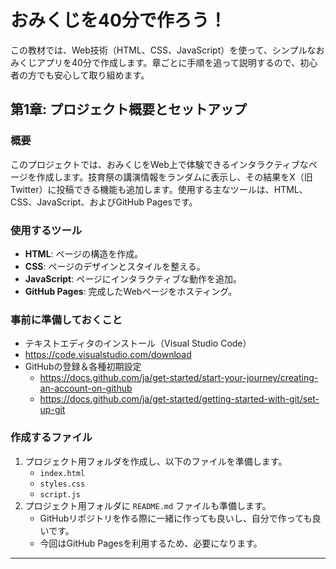# おみくじを40分で作ろう！

この教材では、Web技術（HTML、CSS、JavaScript）を使って、シンプルなおみくじアプリを40分で作成します。章ごとに手順を追って説明するので、初心者の方でも安心して取り組めます。

## 第1章: プロジェクト概要とセットアップ

### 概要

このプロジェクトでは、おみくじをWeb上で体験できるインタラクティブなページを作成します。技育祭の講演情報をランダムに表示し、その結果をX（旧Twitter）に投稿できる機能も追加します。使用する主なツールは、HTML、CSS、JavaScript、およびGitHub Pagesです。

### 使用するツール

- **HTML**: ページの構造を作成。
- **CSS**: ページのデザインとスタイルを整える。
- **JavaScript**: ページにインタラクティブな動作を追加。
- **GitHub Pages**: 完成したWebページをホスティング。

### 事前に準備しておくこと

 - テキストエディタのインストール（Visual Studio Code）
  - https://code.visualstudio.com/download
 - GitHubの登録＆各種初期設定 
   - https://docs.github.com/ja/get-started/start-your-journey/creating-an-account-on-github
   - https://docs.github.com/ja/get-started/getting-started-with-git/set-up-git

### 作成するファイル

1. プロジェクト用フォルダを作成し、以下のファイルを準備します。
   - `index.html`
   - `styles.css`
   - `script.js`
2. プロジェクト用フォルダに `README.md` ファイルも準備します。
   - GitHubリポジトリを作る際に一緒に作っても良いし、自分で作っても良いです。
   - 今回はGitHub Pagesを利用するため、必要になります。

---
